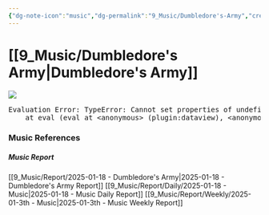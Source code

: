 ```yaml
---
{"dg-note-icon":"music","dg-permalink":"9_Music/Dumbledore's-Army","created-date":"2025-01-18 4:44:43 pm","date":"2025-01-18","type":"music","tags":["music"],"aliases":null,"title":"Dumbledore's Army","music-url":"https://open.spotify.com/track/2GY8VKvfP3ZtKSk1byDYb1","album":"Harry Potter And The Order Of The Phoenix (Original Motion Picture Soundtrack)","album-release-date":"2007-07-07","album-url":"https://open.spotify.com/album/5TEFNL3l7ELSJCq8tq4PNy","cover":"![Harry Potter And The Order Of The Phoenix (Original Motion Picture Soundtrack)](https://i.scdn.co/image/ab67616d00001e02131830d267848232447ba5d5)","cover-url":"https://i.scdn.co/image/ab67616d00001e02131830d267848232447ba5d5","artists":"Nicholas Hooper","added-at":"Sat Jan 18 2025 - 오후 4:44:46","rating":"⭐⭐⭐⭐⭐⭐⭐⭐⭐⭐","dg-publish":true,"permalink":"/9_Music/Dumbledore's-Army/","dgPassFrontmatter":true,"noteIcon":"music"}
---
```


# [[9_Music/Dumbledore's Army\|Dumbledore's Army]]
![](https://i.scdn.co/image/ab67616d00001e02131830d267848232447ba5d5)


<pre class="dataview dataview-error">Evaluation Error: TypeError: Cannot set properties of undefined (setting 'innerHTML')
    at eval (eval at &lt;anonymous&gt; (plugin:dataview), &lt;anonymous&gt;:6:21)</pre>











### Music References
##### Music Report
[[9_Music/Report/2025-01-18 - Dumbledore's Army\|2025-01-18 - Dumbledore's Army Report]]
[[9_Music/Report/Daily/2025-01-18 - Music\|2025-01-18 - Music Daily Report]]
[[9_Music/Report/Weekly/2025-01-3th - Music\|2025-01-3th - Music Weekly Report]]







